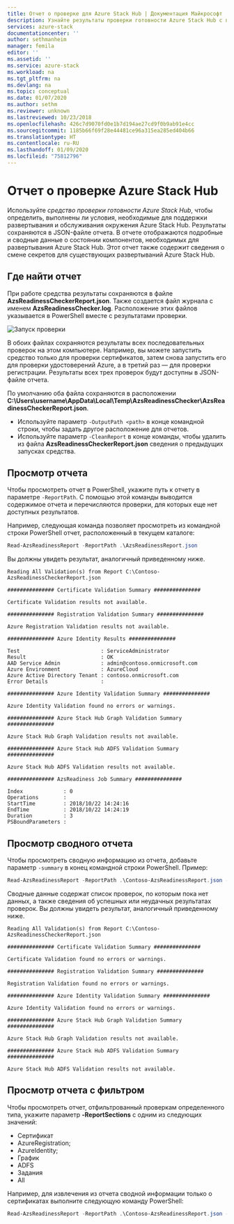 ```yaml
---
title: Отчет о проверке для Azure Stack Hub | Документация Майкрософт
description: Узнайте результаты проверки готовности Azure Stack Hub с помощью отчета.
services: azure-stack
documentationcenter: ''
author: sethmanheim
manager: femila
editor: ''
ms.assetid: ''
ms.service: azure-stack
ms.workload: na
ms.tgt_pltfrm: na
ms.devlang: na
ms.topic: conceptual
ms.date: 01/07/2020
ms.author: sethm
ms.reviewer: unknown
ms.lastreviewed: 10/23/2018
ms.openlocfilehash: 426c7d9070fd0e1b7d194ae27cd9f0b9ab91e4cc
ms.sourcegitcommit: 1185b66f69f28e44481ce96a315ea285ed404b66
ms.translationtype: HT
ms.contentlocale: ru-RU
ms.lasthandoff: 01/09/2020
ms.locfileid: "75812796"
---
```

# <a name="azure-stack-hub-validation-report"></a>Отчет о проверке Azure Stack Hub

Используйте *средство проверки готовности Azure Stack Hub*, чтобы определить, выполнены ли условия, необходимые для поддержки развертывания и обслуживания окружения Azure Stack Hub. Результаты сохраняются в JSON-файле отчета. В отчете отображаются подробные и сводные данные о состоянии компонентов, необходимых для развертывания Azure Stack Hub. Этот отчет также содержит сведения о смене секретов для существующих развертываний Azure Stack Hub.  

## <a name="where-to-find-the-report"></a>Где найти отчет

При работе средства результаты сохраняются в файле **AzsReadinessCheckerReport.json**. Также создается файл журнала с именем **AzsReadinessChecker.log**. Расположение этих файлов указывается в PowerShell вместе с результатами проверки.

![Запуск проверки](./media/azure-stack-validation-report/validation.png)

В обоих файлах сохраняются результаты всех последовательных проверок на этом компьютере. Например, вы можете запустить средство только для проверки сертификатов, затем снова запустить его для проверки удостоверений Azure, а в третий раз — для проверки регистрации. Результаты всех трех проверок будут доступны в JSON-файле отчета.  

По умолчанию оба файла сохраняются в расположении **C:\Users\username\AppData\Local\Temp\AzsReadinessChecker\AzsReadinessCheckerReport.json**.  

- Используйте параметр `-OutputPath <path>` в конце командной строки, чтобы задать другое расположение для отчетов.
- Используйте параметр `-CleanReport` в конце команды, чтобы удалить из файла **AzsReadinessCheckerReport.json** сведения о предыдущих запусках средства.

## <a name="view-the-report"></a>Просмотр отчета

Чтобы просмотреть отчет в PowerShell, укажите путь к отчету в параметре `-ReportPath`. С помощью этой команды выводится содержимое отчета и перечисляются проверки, для которых еще нет доступных результатов.

Например, следующая команда позволяет просмотреть из командной строки PowerShell отчет, расположенный в текущем каталоге:

```powershell
Read-AzsReadinessReport -ReportPath .\AzsReadinessReport.json
```

Вы должны увидеть результат, аналогичный приведенному ниже.

```shell
Reading All Validation(s) from Report C:\Contoso-AzsReadinessCheckerReport.json

############### Certificate Validation Summary ###############

Certificate Validation results not available.

############### Registration Validation Summary ###############

Azure Registration Validation results not available.

############### Azure Identity Results ###############

Test                          : ServiceAdministrator
Result                        : OK
AAD Service Admin             : admin@contoso.onmicrosoft.com
Azure Environment             : AzureCloud
Azure Active Directory Tenant : contoso.onmicrosoft.com
Error Details                 : 

############### Azure Identity Validation Summary ###############

Azure Identity Validation found no errors or warnings.

############### Azure Stack Hub Graph Validation Summary ###############

Azure Stack Hub Graph Validation results not available.

############### Azure Stack Hub ADFS Validation Summary ###############

Azure Stack Hub ADFS Validation results not available.

############### AzsReadiness Job Summary ###############

Index             : 0
Operations        : 
StartTime         : 2018/10/22 14:24:16
EndTime           : 2018/10/22 14:24:19
Duration          : 3
PSBoundParameters :
```

## <a name="view-the-report-summary"></a>Просмотр сводного отчета

Чтобы просмотреть сводную информацию из отчета, добавьте параметр `-summary` в конец командной строки PowerShell. Пример:

```powershell
Read-AzsReadinessReport -ReportPath .\Contoso-AzsReadinessReport.json -summary
```

Сводные данные содержат список проверок, по которым пока нет данных, а также сведения об успешных или неудачных результатах проверок. Вы должны увидеть результат, аналогичный приведенному ниже.

```shell
Reading All Validation(s) from Report C:\Contoso-AzsReadinessCheckerReport.json

############### Certificate Validation Summary ###############

Certificate Validation found no errors or warnings.

############### Registration Validation Summary ###############

Registration Validation found no errors or warnings.

############### Azure Identity Validation Summary ###############

Azure Identity Validation found no errors or warnings.

############### Azure Stack Hub Graph Validation Summary ###############

Azure Stack Hub Graph Validation results not available.

############### Azure Stack Hub ADFS Validation Summary ###############

Azure Stack Hub ADFS Validation results not available.
```

## <a name="view-a-filtered-report"></a>Просмотр отчета с фильтром

Чтобы просмотреть отчет, отфильтрованный проверкам определенного типа, укажите параметр **-ReportSections** с одним из следующих значений:

- Сертификат
- AzureRegistration;
- AzureIdentity;
- График
- ADFS
- Задания
- All  

Например, для извлечения из отчета сводной информации только о сертификатах выполните следующую команду PowerShell:

```powershell
Read-AzsReadinessReport -ReportPath .\Contoso-AzsReadinessReport.json -ReportSections Certificate - Summary
```
